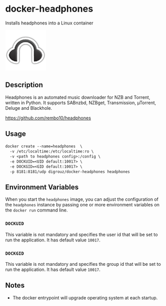 # docker-headphones
Installs headphones into a Linux container

![headphones](https://github.com/rembo10/headphones/raw/master/data/images/headphoneslogo.png)

## Description
Headphones is an automated music downloader for NZB and Torrent, written in Python. It supports SABnzbd, NZBget, Transmission, µTorrent, Deluge and Blackhole.

https://github.com/rembo10/headphones

## Usage

    docker create --name=headphones  \
      -v /etc/localtime:/etc/localtime:ro \
      -v <path to headphones config>:/config \
      -e DOCKUID=<UID default:10017> \
      -e DOCKGID=<GID default:10017> \
      -p 8181:8181/udp digrouz/docker-headphones headphones

## Environment Variables

When you start the `headphones` image, you can adjust the configuration of the `headphones` instance by passing one or more environment variables on the `docker run` command line.

### `DOCKUID`

This variable is not mandatory and specifies the user id that will be set to run the application. It has default value `10017`.

### `DOCKGID`

This variable is not mandatory and specifies the group id that will be set to run the application. It has default value `10017`.

## Notes

* The docker entrypoint will upgrade operating system at each startup.
